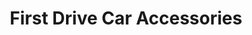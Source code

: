 ---
title: "First Drive Car Accessories"
url: /batangas-city/first-drive-car-accessories/
shop: Autoteile
---
